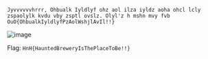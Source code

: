 `Jyvvvvvvhrrr, Ohbualk Iyldlyf ohz aol ilza iyldz aoha ohcl lcly zspaolylk kvdu vby zsptl ovslz. Olyl'z h mshn mvy fvb OuO{OhbualkIyldlyfPzAolWshjlAvIl!!}`

![image](https://github.com/x03ee/Hackers-N-Hops-2024/blob/main/Crypto/Slimy%20Substitution/s1f.PNG)

Flag: `HnH{HauntedBreweryIsThePlaceToBe!!}`
